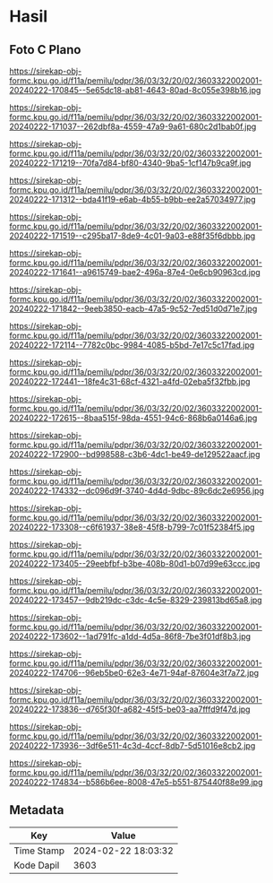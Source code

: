 # Hasil

## Foto C Plano

https://sirekap-obj-formc.kpu.go.id/f11a/pemilu/pdpr/36/03/32/20/02/3603322002001-20240222-170845--5e65dc18-ab81-4643-80ad-8c055e398b16.jpg

https://sirekap-obj-formc.kpu.go.id/f11a/pemilu/pdpr/36/03/32/20/02/3603322002001-20240222-171037--262dbf8a-4559-47a9-9a61-680c2d1bab0f.jpg

https://sirekap-obj-formc.kpu.go.id/f11a/pemilu/pdpr/36/03/32/20/02/3603322002001-20240222-171219--70fa7d84-bf80-4340-9ba5-1cf147b9ca9f.jpg

https://sirekap-obj-formc.kpu.go.id/f11a/pemilu/pdpr/36/03/32/20/02/3603322002001-20240222-171312--bda41f19-e6ab-4b55-b9bb-ee2a57034977.jpg

https://sirekap-obj-formc.kpu.go.id/f11a/pemilu/pdpr/36/03/32/20/02/3603322002001-20240222-171519--c295ba17-8de9-4c01-9a03-e88f35f6dbbb.jpg

https://sirekap-obj-formc.kpu.go.id/f11a/pemilu/pdpr/36/03/32/20/02/3603322002001-20240222-171641--a9615749-bae2-496a-87e4-0e6cb90963cd.jpg

https://sirekap-obj-formc.kpu.go.id/f11a/pemilu/pdpr/36/03/32/20/02/3603322002001-20240222-171842--9eeb3850-eacb-47a5-9c52-7ed51d0d71e7.jpg

https://sirekap-obj-formc.kpu.go.id/f11a/pemilu/pdpr/36/03/32/20/02/3603322002001-20240222-172114--7782c0bc-9984-4085-b5bd-7e17c5c17fad.jpg

https://sirekap-obj-formc.kpu.go.id/f11a/pemilu/pdpr/36/03/32/20/02/3603322002001-20240222-172441--18fe4c31-68cf-4321-a4fd-02eba5f32fbb.jpg

https://sirekap-obj-formc.kpu.go.id/f11a/pemilu/pdpr/36/03/32/20/02/3603322002001-20240222-172615--8baa515f-98da-4551-94c6-868b6a0146a6.jpg

https://sirekap-obj-formc.kpu.go.id/f11a/pemilu/pdpr/36/03/32/20/02/3603322002001-20240222-172900--bd998588-c3b6-4dc1-be49-de129522aacf.jpg

https://sirekap-obj-formc.kpu.go.id/f11a/pemilu/pdpr/36/03/32/20/02/3603322002001-20240222-174332--dc096d9f-3740-4d4d-9dbc-89c6dc2e6956.jpg

https://sirekap-obj-formc.kpu.go.id/f11a/pemilu/pdpr/36/03/32/20/02/3603322002001-20240222-173308--c6f61937-38e8-45f8-b799-7c01f52384f5.jpg

https://sirekap-obj-formc.kpu.go.id/f11a/pemilu/pdpr/36/03/32/20/02/3603322002001-20240222-173405--29eebfbf-b3be-408b-80d1-b07d99e63ccc.jpg

https://sirekap-obj-formc.kpu.go.id/f11a/pemilu/pdpr/36/03/32/20/02/3603322002001-20240222-173457--9db219dc-c3dc-4c5e-8329-239813bd65a8.jpg

https://sirekap-obj-formc.kpu.go.id/f11a/pemilu/pdpr/36/03/32/20/02/3603322002001-20240222-173602--1ad791fc-a1dd-4d5a-86f8-7be3f01df8b3.jpg

https://sirekap-obj-formc.kpu.go.id/f11a/pemilu/pdpr/36/03/32/20/02/3603322002001-20240222-174706--96eb5be0-62e3-4e71-94af-87604e3f7a72.jpg

https://sirekap-obj-formc.kpu.go.id/f11a/pemilu/pdpr/36/03/32/20/02/3603322002001-20240222-173836--d765f30f-a682-45f5-be03-aa7fffd9f47d.jpg

https://sirekap-obj-formc.kpu.go.id/f11a/pemilu/pdpr/36/03/32/20/02/3603322002001-20240222-173936--3df6e511-4c3d-4ccf-8db7-5d51016e8cb2.jpg

https://sirekap-obj-formc.kpu.go.id/f11a/pemilu/pdpr/36/03/32/20/02/3603322002001-20240222-174834--b586b6ee-8008-47e5-b551-875440f88e99.jpg


## Metadata

| Key        | Value               |
| ---------- | ------------------- |
| Time Stamp | 2024-02-22 18:03:32 |
| Kode Dapil | 3603                |




